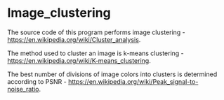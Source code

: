 # Image_clustering
 The source code of this program performs image clustering - https://en.wikipedia.org/wiki/Cluster_analysis.
 
 The method used to cluster an image is k-means clustering - https://en.wikipedia.org/wiki/K-means_clustering.
 
 The best number of divisions of image colors into clusters is determined according to PSNR - https://en.wikipedia.org/wiki/Peak_signal-to-noise_ratio.
